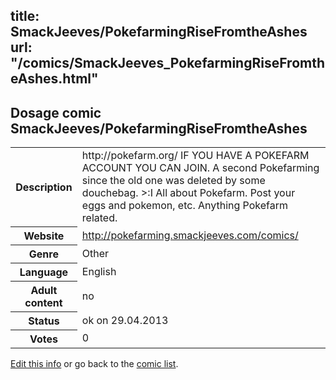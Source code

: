 title: SmackJeeves/PokefarmingRiseFromtheAshes
url: "/comics/SmackJeeves_PokefarmingRiseFromtheAshes.html"
---
Dosage comic SmackJeeves/PokefarmingRiseFromtheAshes
-----------------------------------------

<p id="msg"></p>
<script type="text/javascript">
if (window.location.search === '?edit_info_mail=sent_ok') {
  var elem = document.getElementById("msg");
  elem.innerHTML = 'Edited information sucessfully sent for review, which is usually done daily. Thanks!';
  elem.className = 'ok';
}
</script>
<table class="comicinfo">
<tr>
<th>Description</th><td>http://pokefarm.org/ IF YOU HAVE A POKEFARM ACCOUNT YOU CAN JOIN. A second Pokefarming since the old one was deleted by some douchebag. &gt;:I All about Pokefarm. Post your eggs and pokemon, etc. Anything Pokefarm related.</td>
</tr>
<tr>
<th>Website</th><td><a href="http://pokefarming.smackjeeves.com/comics/">http://pokefarming.smackjeeves.com/comics/</a></td>
</tr>
<tr>
<th>Genre</th><td>Other</td>
</tr>
<tr>
<th>Language</th><td>English</td>
</tr>
<tr>
<th>Adult content</th><td>no</td>
</tr>
<tr>
<th>Status</th><td>ok on 29.04.2013</td>
</tr>
<tr>
<th>Votes</th><td>0</td>
</tr>
</table>

[Edit this info](SmackJeeves_PokefarmingRiseFromtheAshes_edit.html) or go back to the [comic list](../comic-index.html).
